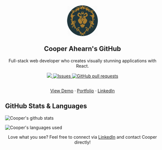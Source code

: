 <p align="center">
 <img width="100px" src="./media/my_life.jpg" align="center" alt="Valiant Artwork" />
 <h2 align="center">Cooper Ahearn's GitHub</h2>
 <p align="center">Full-stack web developer who creates visually stunning applications with React.</p>
</p>
  <p align="center">
    <a href="https://codecov.io/gh/94Cooper94/github-readme-stats">
      <img src="https://codecov.io/gh/94Cooper94/github-readme-stats/branch/master/graph/badge.svg" />
    </a>
    <a href="https://github.com/94Cooper94/github-readme-stats/issues">
      <img alt="Issues" src="https://img.shields.io/github/issues/94Cooper94/github-readme-stats?color=0088ff" />
    </a>
    <a href="https://github.com/94Cooper94/github-readme-stats/pulls">
      <img alt="GitHub pull requests" src="https://img.shields.io/github/issues-pr/94Cooper94/github-readme-stats?color=0088ff" />
    </a>
    <br />
    <br />
  </p>

  <p align="center">
    <a href="https://94cooper94.github.io/weatherDashboard/">View Demo</a>
    ·
    <a href="https://94cooper94.github.io/portfolio/">Portfolio</a>
    ·
    <a href="https://www.linkedin.com/in/lcahearn/">LinkedIn</a>
  </p>
</p>

## GitHub Stats & Languages


![Cooper's github stats](https://github-readme-stats.vercel.app/api?username=94Cooper94&count_private=true&theme=tokyonight)




![Cooper's languages used](https://github-readme-stats.vercel.app/api/top-langs?username=94Cooper94&count_private=true&theme=tokyonight)

<p align="center">Love what you see? Feel free to connect via <a href="https://www.linkedin.com/in/lcahearn/">LinkedIn</a> and contact Cooper directly!</p>
